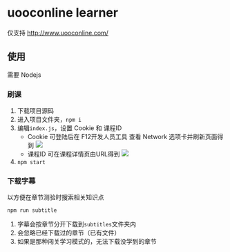 # uooconline learner
仅支持 http://www.uooconline.com/

## 使用
需要 Nodejs

### 刷课
1. 下载项目源码
2. 进入项目文件夹，`npm i`
3. 编辑`index.js`，设置 Cookie 和 课程ID
	- Cookie 可登陆后在 F12开发人员工具 查看 Network 选项卡并刷新页面得到
	![](https://i.loli.net/2018/11/03/5bdd197e657e9.png)
	-  课程ID 可在课程详情页由URL得到
	![](https://i.loli.net/2018/11/03/5bdd197e6b77a.png)
4. `npm start`

### 下载字幕
以方便在章节测验时搜索相关知识点

```
npm run subtitle
```

1. 字幕会按章节分开下载到`subtitles`文件夹内
2. 会忽略已经下载过的章节（已有文件）
3. 如果是那种闯关学习模式的，无法下载没学到的章节
